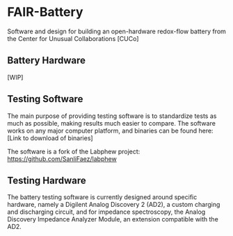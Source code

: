 # FAIR-Battery

Software and design for building an open-hardware redox-flow battery from the Center for Unusual Collaborations [CUCo]

## Battery Hardware

[WIP]

## Testing Software

The main purpose of providing testing software is to standardize tests as much as possible, making results much easier
to compare. The software works on any major computer platform, and binaries can be found here:
[Link to download of binaries]

The software is a fork of the Labphew project: https://github.com/SanliFaez/labphew

## Testing Hardware

The battery testing software is currently designed around specific hardware, namely a Digilent Analog Discovery 2 (AD2),
a custom charging and discharging circuit, and for impedance spectroscopy, the Analog Discovery Impedance Analyzer Module, an
extension compatible with the AD2. 
